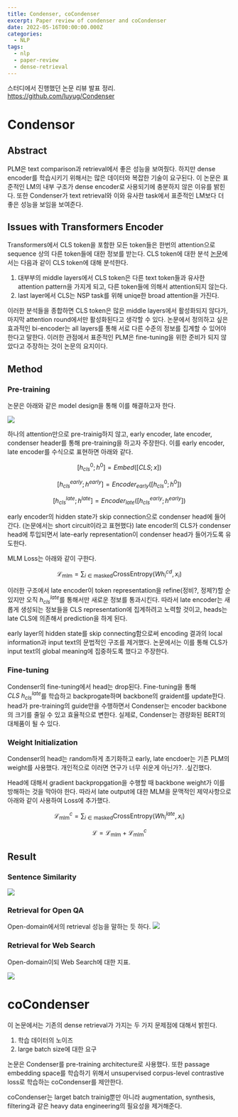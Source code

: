 ```yaml
---
title: Condenser, coCondenser
excerpt: Paper review of condenser and coCondenser
date: 2022-05-16T00:00:00.000Z
categories: 
  - NLP
tags:
  - nlp
  - paper-review
  - dense-retrieval
---
```

스터디에서 진행했던 논문 리뷰 발표 정리.  
https://github.com/luyug/Condenser

# Condensor
## Abstract
PLM은 text comparison과 retrieval에서 좋은 성능을 보여줬다. 하지만 dense encoder를 학습시키기 위해서는 많은 데이터와 복잡한 기술이 요구된다. 
이 논문은 표준적인 LM의 내부 구조가 dense encoder로 사용되기에 충분하지 않은 이유를 밝힌다. 또한 Condenser가 text retrieval와 이와 유사한 task에서 표준적인 LM보다 더 좋은 성능을 보임을 보여준다.

## Issues with Transformers Encoder
Transformers에서 CLS token을 포함한 모든 token들은 한번의 attention으로 sequence 상의 다른 token들에 대한 정보를 받는다.  CLS token에 대한 분석 [논문](https://arxiv.org/abs/1906.04341)에서는 다음과 같이 CLS token에 대해 분석한다.
1. 대부부의 middle layers에서 CLS token은 다른 text token들과 유사한 attention pattern을 가지게 되고, 다른 token들에 의해서 attention되지 않는다.
2. last layer에서 CLS는 NSP task를 위해 uniqe한 broad attention을 가진다. 

이러한 분석들을 종합하면 CLS token은 많은 middle layers에서 활성화되지 않다가, 마지막 attention round에서만 활성화된다고 생각할 수 있다. 논문에서 정의하고 싶은 효과적인 bi-encoder는 all layers를 통해 서로 다른 수준의 정보를 집계할 수 있어야 한다고 말한다. 이러한 관점에서 표준적인 PLM은 fine-tuning을 위한 준비가 되지 않았다고 주장하는 것이 논문의 요지이다. 

## Method
### Pre-training
논문은 아래와 같은 model design을 통해 이를 해결하고자 한다.

![](/assets/Condenser,coCondenser/20220516170729.png)  

하나의 attention만으로 pre-trainig하지 않고, early encoder, late encoder, condenser header를 통해 pre-training을 하고자 주장한다. 이를 early encoder, late encoder를 수식으로 표현하면 아래와 같다.

$$[h^{0}_{cls};h^{0}] = Embed([CLS;x])$$   


$$[h^{early}_{cls};h^{early}] = Encoder_{early}([h^{0}_{cls};h^{0}])$$    


$$[h^{late}_{cls};h^{late}] = Encoder_{late}([h^{early}_{cls};h^{early}])$$    

early encoder의 hidden state가 skip connection으로 condenser head에 들어간다. (논문에서는 short circuit이라고 표현했다) late encoder의 CLS가 condenser head에 투입되면서 late-early representation이 condenser head가 들어가도록 유도한다.

MLM Loss는 아래와 같이 구한다.

$$\mathcal{L}_\text{mlm} = \sum_{i \in \text{masked}} \text{CrossEntropy}(W h^{cd}_i, x_i)$$  

이러한 구조에서 late encoder이 token representation을 refine(정비?, 정제?)할 순 있지만 오직 $h^{late}_{cls}$를 통해서만 새로운 정보를 통과시킨다. 따라서 late encoder는 새롭게 생성되는 정보들을 CLS representation에 집계하려고 노력할 것이고, heads는 late CLS에 의존해서 prediction을 하게 된다.

early layer의 hidden state를 skip connecting함으로써 encoding 결과의 local information과 input text의 문법적인 구조를 제거했다. 논문에서는 이를 통해 CLS가 input text의 global meaning에 집중하도록 했다고 주장한다.

### Fine-tuning
Condenser의 fine-tuning에서 head는 drop된다. Fine-tuning을 통해 $CLS\ h^{late}_{cls}$를 학습하고 backprogate하며 backbone의 graident를 update한다. head가 pre-training의 guide만을 수행하면서 Condenser는 encoder backbone의 크기를 줄일 수 있고 효율적으로 변한다. 
실제로, Condenser는 경량화된 BERT의 대체품이 될 수 있다.

### Weight Initialization
Condenser의 head는 random하게 초기화하고 early, late encdoer는 기존 PLM의 weight를 사용했다. 개인적으로 이러면 연구가 너무 쉬운게 아닌가?. .싶긴했다. 

Head에 대해서 gradient backpropgation을 수행할 때 backbone weight가 이를 방해하는 것을 막아야 한다. 따라서 late output에 대한 MLM을 문맥적인 제약사항으로 아래와 같이 사용하여 Loss에 추가했다. 

$$\mathcal{L}_\text{mlm}^c = \sum_{i \in \text{masked}} \text{CrossEntropy}(W h^{late}_i, x_i)$$   

$$\mathcal{L} = \mathcal{L}_\text{mlm} + \mathcal{L}_\text{mlm}^c$$

## Result
### Sentence Similarity

![](/assets/images/Condenser,coCondenser/20220516174926.png)  

### Retrieval for Open QA
Open-domain에서의 retrieval 성능을 말하는 듯 하다.
![](/assets/images/Condenser,coCondenser/20220516175155.png)  

### Retrieval for Web Search
Open-domain이되 Web Search에 대한 지표.

![](/assets/images/Condenser,coCondenser/20220516175321.png)  


# coCondenser
이 논문에서는 기존의 dense retrieval가 가지는 두 가지 문제점에 대해서 밝힌다.
1. 학습 데이터의 노이즈
2. large batch size에 대한 요구  

논문은 Condenser를 pre-training architecture로 사용했다. 또한 passage embedding space를 학습하기 위해서 unsupervised corpus-level contrastive loss로 학습하는 coCondenser를 제안한다.

coCondenser는 larget batch trainig뿐만 아니라 augmentation, synthesis, filtering과 같은 heavy data engineering의 필요성을 제거해준다. 